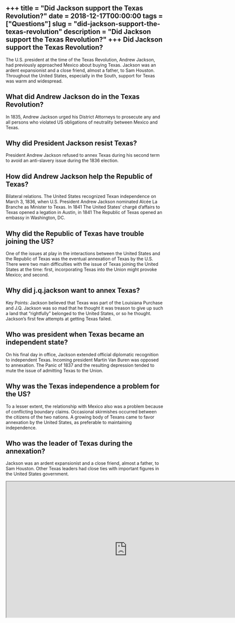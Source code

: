 +++
title = "Did Jackson support the Texas Revolution?"
date = 2018-12-17T00:00:00
tags = ["Questions"]
slug = "did-jackson-support-the-texas-revolution"
description = "Did Jackson support the Texas Revolution?"
+++
Did Jackson support the Texas Revolution?
-----------------------------------------

The U.S. president at the time of the Texas Revolution, Andrew Jackson, had previously approached Mexico about buying Texas. Jackson was an ardent expansionist and a close friend, almost a father, to Sam Houston. Throughout the United States, especially in the South, support for Texas was warm and widespread.

What did Andrew Jackson do in the Texas Revolution?
---------------------------------------------------

In 1835, Andrew Jackson urged his District Attorneys to prosecute any and all persons who violated US obligations of neutrality between Mexico and Texas.

Why did President Jackson resist Texas?
---------------------------------------

President Andrew Jackson refused to annex Texas during his second term to avoid an anti-slavery issue during the 1836 election.

How did Andrew Jackson help the Republic of Texas?
--------------------------------------------------

Bilateral relations. The United States recognized Texan independence on March 3, 1836, when U.S. President Andrew Jackson nominated Alcée La Branche as Minister to Texas. In 1841 The United States’ chargé d’affairs to Texas opened a legation in Austin, in 1841 The Republic of Texas opened an embassy in Washington, DC.

Why did the Republic of Texas have trouble joining the US?
----------------------------------------------------------

One of the issues at play in the interactions between the United States and the Republic of Texas was the eventual annexation of Texas by the U.S. There were two main difficulties with the issue of Texas joining the United States at the time: first, incorporating Texas into the Union might provoke Mexico; and second.

Why did j.q.jackson want to annex Texas?
----------------------------------------

Key Points: Jackson believed that Texas was part of the Louisiana Purchase and J.Q. Jackson was so mad that he thought it was treason to give up such a land that “rightfully” belonged to the United States, or so he thought. Jackson’s first few attempts at getting Texas failed.

Who was president when Texas became an independent state?
---------------------------------------------------------

On his final day in office, Jackson extended official diplomatic recognition to independent Texas. Incoming president Martin Van Buren was opposed to annexation. The Panic of 1837 and the resulting depression tended to mute the issue of admitting Texas to the Union.

Why was the Texas independence a problem for the US?
----------------------------------------------------

To a lesser extent, the relationship with Mexico also was a problem because of conflicting boundary claims. Occasional skirmishes occurred between the citizens of the two nations. A growing body of Texans came to favor annexation by the United States, as preferable to maintaining independence.

Who was the leader of Texas during the annexation?
--------------------------------------------------

Jackson was an ardent expansionist and a close friend, almost a father, to Sam Houston. Other Texas leaders had close ties with important figures in the United States government.

<iframe allow="accelerometer; autoplay; clipboard-write; encrypted-media; gyroscope; picture-in-picture" allowfullscreen="" class="__youtube_prefs__  epyt-is-override  no-lazyload" data-no-lazy="1" data-origheight="433" data-origwidth="770" data-skipgform_ajax_framebjll="" height="433" id="_ytid_44189" loading="lazy" src="https://www.youtube.com/embed/r76FhmeKP2I?enablejsapi=1&autoplay=0&cc_load_policy=0&cc_lang_pref=&iv_load_policy=1&loop=0&modestbranding=0&rel=1&fs=1&playsinline=0&autohide=2&theme=dark&color=red&controls=1&" title="YouTube player" width="770"></iframe>